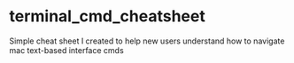 # terminal_cmd_cheatsheet
Simple cheat sheet I created to help new users understand how to navigate mac text-based interface cmds

